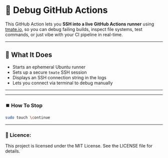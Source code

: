 # 🔧 Debug GitHub Actions

This GitHub Action lets you **SSH into a live GitHub Actions runner** using [tmate.io](https://tmate.io), so you can debug failing builds, inspect file systems, test commands, or just vibe with your CI pipeline in real-time.

---

## 🚀 What It Does

- Starts an ephemeral Ubuntu runner
- Sets up a secure `tmate` SSH session
- Displays an SSH connection string in the logs
- Lets you connect via terminal to debug manually

---

---

### ⏹️ How To Stop

```bash
sudo touch \continue
```

---

### 📃 Licence:

This project is licensed under the MIT License. See the LICENSE file for details.
